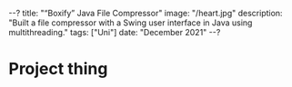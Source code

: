 --?
title: "“Boxify” Java File Compressor"
image: "/heart.jpg"
description: "Built a file compressor with a Swing user interface in Java using multithreading."
tags: ["Uni"]
date: "December 2021"
--?

# Project thing